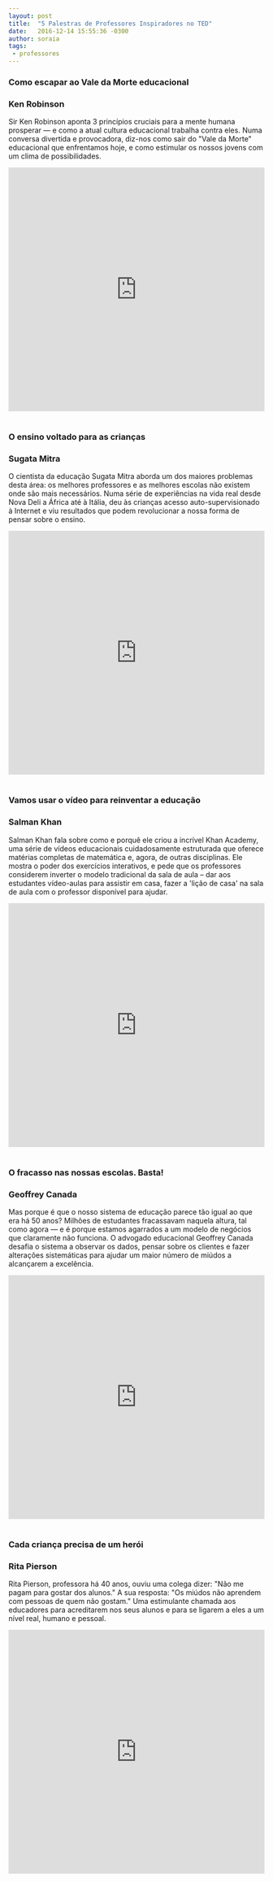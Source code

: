 ```yaml
---
layout: post
title:  "5 Palestras de Professores Inspiradores no TED"
date:   2016-12-14 15:55:36 -0300
author: soraia
tags:  
 - professores
---
```


### Como escapar ao Vale da Morte educacional

### Ken Robinson

Sir Ken Robinson aponta 3 princípios cruciais para a mente humana prosperar — e como a atual cultura educacional trabalha contra eles. Numa conversa divertida e provocadora, diz-nos como sair do "Vale da Morte" educacional que enfrentamos hoje, e como estimular os nossos jovens com um clima de possibilidades.

<iframe src="https://embed.ted.com/talks/ken_robinson_how_to_escape_education_s_death_valley" width="100%" height="480" frameborder="0" scrolling="no" webkitAllowFullScreen mozallowfullscreen allowFullScreen></iframe>
<br/><br/>

### O ensino voltado para as crianças

### Sugata Mitra

O cientista da educação Sugata Mitra aborda um dos maiores problemas desta área: os melhores professores e as melhores escolas não existem onde são mais necessários. Numa série de experiências na vida real desde Nova Deli a África até à Itália, deu às crianças acesso auto-supervisionado à Internet e viu resultados que podem revolucionar a nossa forma de pensar sobre o ensino.

<iframe src="https://embed.ted.com/talks/sugata_mitra_the_child_driven_education" width="100%" height="480" frameborder="0" scrolling="no" webkitAllowFullScreen mozallowfullscreen allowFullScreen></iframe>
<br/><br/>

### Vamos usar o vídeo para reinventar a educação

### Salman Khan

Salman Khan fala sobre como e porquê ele criou a incrível Khan Academy, uma série de vídeos educacionais cuidadosamente estruturada que oferece matérias completas de matemática e, agora, de outras disciplinas. Ele mostra o poder dos exercícios interativos, e pede que os professores considerem inverter o modelo tradicional da sala de aula – dar aos estudantes vídeo-aulas para assistir em casa, fazer a 'lição de casa' na sala de aula com o professor disponível para ajudar.

<iframe src="http://embed.ted.com/talks/lang/pt-br/salman_khan_let_s_use_video_to_reinvent_education.html" width="100%" height="480" frameborder="0" scrolling="no" webkitAllowFullScreen mozallowfullscreen allowFullScreen></iframe>
<br/><br/>

### O fracasso nas nossas escolas. Basta!

### Geoffrey Canada

Mas porque é que o nosso sistema de educação parece tão igual ao que era há 50 anos? Milhões de estudantes fracassavam naquela altura, tal como agora — e é porque estamos agarrados a um modelo de negócios que claramente não funciona. O advogado educacional Geoffrey Canada desafia o sistema a observar os dados, pensar sobre os clientes e fazer alterações sistemáticas para ajudar um maior número de miúdos a alcançarem a excelência.

<iframe src="https://embed.ted.com/talks/lang/pt-br/geoffrey_canada_our_failing_schools_enough_is_enough" width="100%" height="480" frameborder="0" scrolling="no" webkitAllowFullScreen mozallowfullscreen allowFullScreen></iframe>
<br/><br/>

### Cada criança precisa de um herói

### Rita Pierson

Rita Pierson, professora há 40 anos, ouviu uma colega dizer: "Não me pagam para gostar dos alunos." A sua resposta: "Os miúdos não aprendem com pessoas de quem não gostam." Uma estimulante chamada aos educadores para acreditarem nos seus alunos e para se ligarem a eles a um nível real, humano e pessoal.

<iframe src="https://embed.ted.com/talks/lang/pt-br/rita_pierson_every_kid_needs_a_champion" width="100%" height="480" frameborder="0" scrolling="no" webkitAllowFullScreen mozallowfullscreen allowFullScreen></iframe>
<br/><br/>
